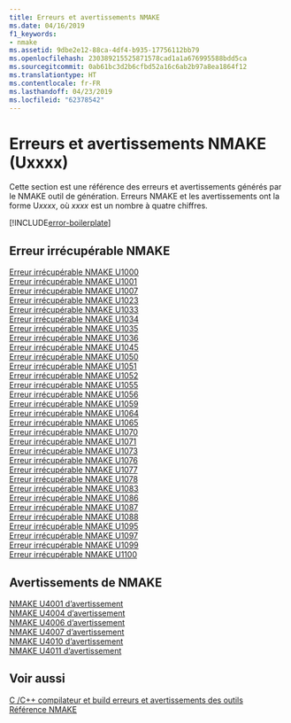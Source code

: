 ```yaml
---
title: Erreurs et avertissements NMAKE
ms.date: 04/16/2019
f1_keywords:
- nmake
ms.assetid: 9dbe2e12-88ca-4df4-b935-17756112bb79
ms.openlocfilehash: 230389215525871578cad1a1a676995588bdd5ca
ms.sourcegitcommit: 0ab61bc3d2b6cfbd52a16c6ab2b97a8ea1864f12
ms.translationtype: HT
ms.contentlocale: fr-FR
ms.lasthandoff: 04/23/2019
ms.locfileid: "62378542"
---
```

# <a name="nmake-errors-and-warnings-uxxxx"></a>Erreurs et avertissements NMAKE (Uxxxx)

Cette section est une référence des erreurs et avertissements générés par le NMAKE outil de génération. Erreurs NMAKE et les avertissements ont la forme U*xxxx*, où *xxxx* est un nombre à quatre chiffres.

[!INCLUDE[error-boilerplate](../../error-messages/includes/error-boilerplate.md)]

## <a name="nmake-fatal-errors"></a>Erreur irrécupérable NMAKE

[Erreur irrécupérable NMAKE U1000](nmake-fatal-error-u1000.md) \
[Erreur irrécupérable NMAKE U1001](nmake-fatal-error-u1001.md) \
[Erreur irrécupérable NMAKE U1007](nmake-fatal-error-u1007.md) \
[Erreur irrécupérable NMAKE U1023](nmake-fatal-error-u1023.md) \
[Erreur irrécupérable NMAKE U1033](nmake-fatal-error-u1033.md) \
[Erreur irrécupérable NMAKE U1034](nmake-fatal-error-u1034.md) \
[Erreur irrécupérable NMAKE U1035](nmake-fatal-error-u1035.md) \
[Erreur irrécupérable NMAKE U1036](nmake-fatal-error-u1036.md) \
[Erreur irrécupérable NMAKE U1045](nmake-fatal-error-u1045.md) \
[Erreur irrécupérable NMAKE U1050](nmake-fatal-error-u1050.md) \
[Erreur irrécupérable NMAKE U1051](nmake-fatal-error-u1051.md) \
[Erreur irrécupérable NMAKE U1052](nmake-fatal-error-u1052.md) \
[Erreur irrécupérable NMAKE U1055](nmake-fatal-error-u1055.md) \
[Erreur irrécupérable NMAKE U1056](nmake-fatal-error-u1056.md) \
[Erreur irrécupérable NMAKE U1059](nmake-fatal-error-u1059.md) \
[Erreur irrécupérable NMAKE U1064](nmake-fatal-error-u1064.md) \
[Erreur irrécupérable NMAKE U1065](nmake-fatal-error-u1065.md) \
[Erreur irrécupérable NMAKE U1070](nmake-fatal-error-u1070.md) \
[Erreur irrécupérable NMAKE U1071](nmake-fatal-error-u1071.md) \
[Erreur irrécupérable NMAKE U1073](nmake-fatal-error-u1073.md) \
[Erreur irrécupérable NMAKE U1076](nmake-fatal-error-u1076.md) \
[Erreur irrécupérable NMAKE U1077](nmake-fatal-error-u1077.md) \
[Erreur irrécupérable NMAKE U1078](nmake-fatal-error-u1078.md) \
[Erreur irrécupérable NMAKE U1083](nmake-fatal-error-u1083.md) \
[Erreur irrécupérable NMAKE U1086](nmake-fatal-error-u1086.md) \
[Erreur irrécupérable NMAKE U1087](nmake-fatal-error-u1087.md) \
[Erreur irrécupérable NMAKE U1088](nmake-fatal-error-u1088.md) \
[Erreur irrécupérable NMAKE U1095](nmake-fatal-error-u1095.md) \
[Erreur irrécupérable NMAKE U1097](nmake-fatal-error-u1097.md) \
[Erreur irrécupérable NMAKE U1099](nmake-fatal-error-u1099.md) \
[Erreur irrécupérable NMAKE U1100](nmake-fatal-error-u1100.md)

## <a name="nmake-warnings"></a>Avertissements de NMAKE

[NMAKE U4001 d’avertissement](nmake-warning-u4001.md) \
[NMAKE U4004 d’avertissement](nmake-warning-u4004.md) \
[NMAKE U4006 d’avertissement](nmake-warning-u4006.md) \
[NMAKE U4007 d’avertissement](nmake-warning-u4007.md) \
[NMAKE U4010 d’avertissement](nmake-warning-u4010.md) \
[NMAKE U4011 d’avertissement](nmake-warning-u4011.md)

## <a name="see-also"></a>Voir aussi

[C /C++ compilateur et build erreurs et avertissements des outils](../compiler-errors-1/c-cpp-build-errors.md) \
[Référence NMAKE](../../build/reference/nmake-reference.md)
